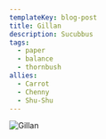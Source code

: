 ```yaml
---
templateKey: blog-post
title: Gillan
description: Sucubbus
tags:
  - paper
  - balance
  - thornbush
allies:
  - Carrot
  - Chenny
  - Shu-Shu
---
```

![Gillan](/img/Gillan.png)